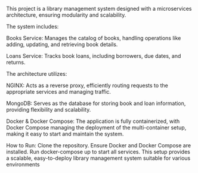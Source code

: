 This project is a library management system designed with a microservices architecture, ensuring modularity and scalability.

The system includes:

Books Service: Manages the catalog of books, handling operations like adding, updating, and retrieving book details.

Loans Service: Tracks book loans, including borrowers, due dates, and returns.

The architecture utilizes:

NGINX: Acts as a reverse proxy, efficiently routing requests to the appropriate services and managing traffic.

MongoDB: Serves as the database for storing book and loan information, providing flexibility and scalability.

Docker & Docker Compose: The application is fully containerized, with Docker Compose managing the deployment of the multi-container setup, making it easy to start and maintain the system.

How to Run:
Clone the repository.
Ensure Docker and Docker Compose are installed.
Run docker-compose up to start all services.
This setup provides a scalable, easy-to-deploy library management system suitable for various environments
